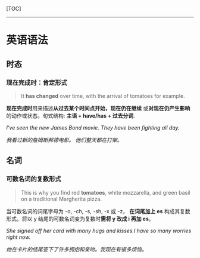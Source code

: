 [TOC]

------

# 英语语法

## 时态

### **现在完成时：肯定形式**

> It **has changed** over time, with the arrival of tomatoes for example.

**现在完成时**用来描述**从过去某个时间点开始，现在仍在继续** 或**对现在仍产生影响**的动作或状态。句式结构: **主语 + have/has + 过去分词**.

*I've seen the new James Bond movie. They have been fighting all day.*

*我看过新的詹姆斯邦德电影。 他们整天都在打架。*

## 名词

### **可数名词的复数形式**

> This is why you find red **tomatoes**, white mozzarella, and green basil on a traditional Margherita pizza.

当可数名词的词尾字母为 -o, -ch, -s, -sh, -x 或 -z， **在词尾加上 es** 构成其复数形式。将以 y 结尾的可数名词变为复数时**需将 y 改成 i 再加 es**。

*She signed off her card with many hugs and kisses.I have so many worries right now.*

*她在卡片的结尾签下了许多拥抱和亲吻。我现在有很多烦恼。*